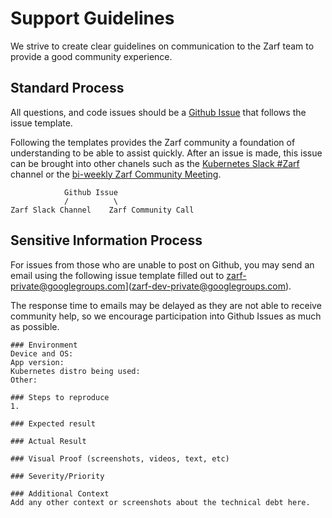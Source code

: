 # Support Guidelines

We strive to create clear guidelines on communication to the Zarf team to provide a good community experience.


## Standard Process
All questions, and code issues should be a [Github Issue](https://github.com/defenseunicorns/zarf/issues/new/choose) that follows the issue template. 

Following the templates provides the Zarf community a foundation of understanding to be able to assist quickly.
After an issue is made, this issue can be brought into other chanels such as the [Kubernetes Slack #Zarf](https://zarf.dev/slack) channel or the [bi-weekly Zarf Community Meeting](zarf.dev/???).

                Github Issue 
                /          \
    Zarf Slack Channel    Zarf Community Call



## Sensitive Information Process
For issues from those who are unable to post on Github, you may send an email using the following issue template filled out to zarf-private@googlegroups.com](zarf-dev-private@googlegroups.com).

The response time to emails may be delayed  as they are not able to receive community help, so we encourage participation into Github Issues as much as possible.

```
### Environment
Device and OS:
App version:
Kubernetes distro being used:
Other:

### Steps to reproduce
1.

### Expected result

### Actual Result

### Visual Proof (screenshots, videos, text, etc)

### Severity/Priority

### Additional Context
Add any other context or screenshots about the technical debt here.

```
